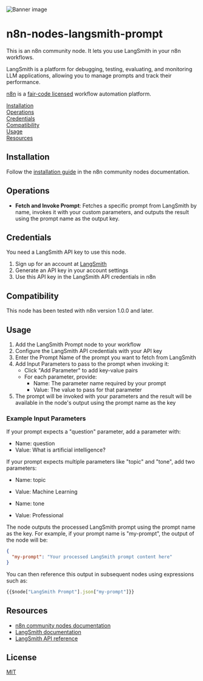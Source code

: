 ![Banner image](https://user-images.githubusercontent.com/10284570/173569848-c624317f-42b1-45a6-ab09-f0ea3c247648.png)

# n8n-nodes-langsmith-prompt

This is an n8n community node. It lets you use LangSmith in your n8n workflows.

LangSmith is a platform for debugging, testing, evaluating, and monitoring LLM applications, allowing you to manage prompts and track their performance.

[n8n](https://n8n.io/) is a [fair-code licensed](https://docs.n8n.io/reference/license/) workflow automation platform.

[Installation](#installation)  
[Operations](#operations)  
[Credentials](#credentials)  
[Compatibility](#compatibility)  
[Usage](#usage)  
[Resources](#resources)  

## Installation

Follow the [installation guide](https://docs.n8n.io/integrations/community-nodes/installation/) in the n8n community nodes documentation.

## Operations

- **Fetch and Invoke Prompt**: Fetches a specific prompt from LangSmith by name, invokes it with your custom parameters, and outputs the result using the prompt name as the output key.

## Credentials

You need a LangSmith API key to use this node.

1. Sign up for an account at [LangSmith](https://smith.langchain.com/)
2. Generate an API key in your account settings
3. Use this API key in the LangSmith API credentials in n8n

## Compatibility

This node has been tested with n8n version 1.0.0 and later.

## Usage

1. Add the LangSmith Prompt node to your workflow
2. Configure the LangSmith API credentials with your API key
3. Enter the Prompt Name of the prompt you want to fetch from LangSmith
4. Add Input Parameters to pass to the prompt when invoking it:
   - Click "Add Parameter" to add key-value pairs
   - For each parameter, provide:
     - Name: The parameter name required by your prompt
     - Value: The value to pass for that parameter
5. The prompt will be invoked with your parameters and the result will be available in the node's output using the prompt name as the key

### Example Input Parameters

If your prompt expects a "question" parameter, add a parameter with:

- Name: question
- Value: What is artificial intelligence?

If your prompt expects multiple parameters like "topic" and "tone", add two parameters:

- Name: topic
- Value: Machine Learning

- Name: tone
- Value: Professional

The node outputs the processed LangSmith prompt using the prompt name as the key. For example, if your prompt name is "my-prompt", the output of the node will be:

```json
{
  "my-prompt": "Your processed LangSmith prompt content here"
}
```

You can then reference this output in subsequent nodes using expressions such as:

```javascript
{{$node["LangSmith Prompt"].json["my-prompt"]}}
```

## Resources

- [n8n community nodes documentation](https://docs.n8n.io/integrations/#community-nodes)
- [LangSmith documentation](https://docs.smith.langchain.com/)
- [LangSmith API reference](https://docs.smith.langchain.com/reference/)

## License

[MIT](LICENSE.md)
